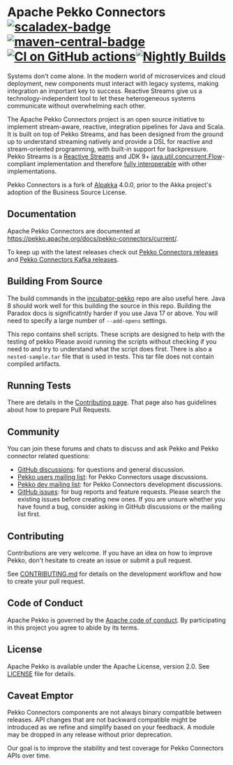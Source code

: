 # Apache Pekko Connectors [![scaladex-badge][]][scaladex] [![maven-central-badge][]][maven-central] [![CI on GitHub actions](https://github.com/apache/incubator-pekko-connectors/actions/workflows/check-build-test.yml/badge.svg)](https://github.com/apache/incubator-pekko-connectors/actions/workflows/check-build-test.yml)[![Nightly Builds](https://github.com/apache/incubator-pekko-connectors/actions/workflows/nightly-builds.yaml/badge.svg)](https://github.com/apache/incubator-pekko-connectors/actions/workflows/nightly-builds.yaml)

[scaladex]:              https://index.scala-lang.org/apache/incubator-pekko-connectors
[scaladex-badge]:        https://index.scala-lang.org/apache/incubator-pekko-connectors/latest.svg
[maven-central]:         https://search.maven.org/#search%7Cga%7C1%7Cpekko-connectors
[maven-central-badge]:   https://maven-badges.herokuapp.com/maven-central/org.pekko/pekko-connectors-file_2.13/badge.svg

Systems don't come alone. In the modern world of microservices and cloud deployment, new components must interact with legacy systems, making integration an important key to success. Reactive Streams give us a technology-independent tool to let these heterogeneous systems communicate without overwhelming each other.

The Apache Pekko Connectors project is an open source initiative to implement stream-aware, reactive, integration pipelines for Java and Scala. It is built on top of Pekko Streams, and has been designed from the ground up to understand streaming natively and provide a DSL for reactive and stream-oriented programming, with built-in support for backpressure. Pekko Streams is a [Reactive Streams](http://www.reactive-streams.org/) and JDK 9+ [java.util.concurrent.Flow](https://docs.oracle.com/javase/10/docs/api/java/util/concurrent/Flow.html)-compliant implementation and therefore [fully interoperable](https://pekko.apache.org/docs/pekko/current/general/stream/stream-design.html#interoperation-with-other-reactive-streams-implementations) with other implementations.

Pekko Connectors is a fork of [Alpakka](https://github.com/akka/alpakka) 4.0.0, prior to the Akka project's adoption of the Business Source License.

## Documentation

Apache Pekko Connectors are documented at https://pekko.apache.org/docs/pekko-connectors/current/.

To keep up with the latest releases check out [Pekko Connectors releases](https://github.com/apache/incubator-pekko-connectors/releases) and [Pekko Connectors Kafka releases](https://github.com/apache/incubator-pekko-connectors-kafka/releases).

## Building From Source

The build commands in the [incubator-pekko](https://github.com/apache/incubator-pekko?tab=readme-ov-file#building-from-source) repo are also useful here. Java 8 should work well for this building the source in this repo. Building the Paradox docs is significatntly harder if you use Java 17 or above. You will need to specify a large number of `--add-opens` settings.

This repo contains shell scripts. These scripts are designed to help with the testing of pekko Please avoid running the scripts without checking if you need to and try to understand what the script does first. There is also a `nested-sample.tar` file that is used in tests. This tar file does not contain compiled artifacts.

## Running Tests

There are details in the [Contributing page](https://github.com/apache/incubator-pekko-connectors/blob/main/CONTRIBUTING.md). That page also has guidelines about how to prepare Pull Requests.

## Community

You can join these forums and chats to discuss and ask Pekko and Pekko connector related questions:

- [GitHub discussions](https://github.com/apache/incubator-pekko/discussions): for questions and general discussion.
- [Pekko users mailing list](https://lists.apache.org/list.html?users@pekko.apache.org): for Pekko Connectors usage discussions.
- [Pekko dev mailing list](https://lists.apache.org/list.html?dev@pekko.apache.org): for Pekko Connectors development discussions.
- [GitHub issues](https://github.com/apache/incubator-pekko-connectors/issues): for bug reports and feature requests. Please search the existing issues before creating new ones. If you are unsure whether you have found a bug, consider asking in GitHub discussions or the mailing list first.

## Contributing

Contributions are very welcome. If you have an idea on how to improve Pekko, don't hesitate to create an issue or submit a pull request.

See [CONTRIBUTING.md](https://github.com/apache/incubator-pekko-connectors/blob/main/CONTRIBUTING.md) for details on the development workflow and how to create your pull request.

## Code of Conduct

Apache Pekko is governed by the [Apache code of conduct](https://www.apache.org/foundation/policies/conduct.html). By participating in this project you agree to abide by its terms.

## License

Apache Pekko is available under the Apache License, version 2.0. See [LICENSE](https://github.com/apache/incubator-pekko-connectors/blob/main/LICENSE) file for details.

## Caveat Emptor

Pekko Connectors components are not always binary compatible between releases. API changes that are not backward compatible might be introduced as we refine and simplify based on your feedback. A module may be dropped in any release without prior deprecation. 

Our goal is to improve the stability and test coverage for Pekko Connectors APIs over time.
